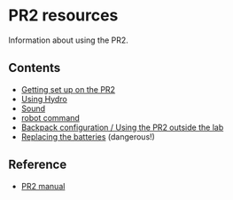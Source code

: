 # PR2 resources
Information about using the PR2.

## Contents
- [Getting set up on the PR2](https://github.com/hcrlab/wiki/blob/master/development_environment_setup/pr2.md)
- [Using Hydro](https://github.com/hcrlab/wiki/blob/master/pr2/pr2_hydro.md)
- [Sound](https://github.com/hcrlab/wiki/blob/master/pr2/sound.md)
- [robot command](https://github.com/hcrlab/wiki/tree/master/pr2)
- [Backpack configuration / Using the PR2 outside the lab](https://github.com/hcrlab/wiki/blob/master/pr2/backpack_configuration.md)
- [Replacing the batteries](https://github.com/hcrlab/wiki/blob/master/pr2/replacing_batteries.md) (dangerous!)

## Reference
- [PR2 manual](https://pr2s.clearpathrobotics.com/wiki/PR2%20Manual)
